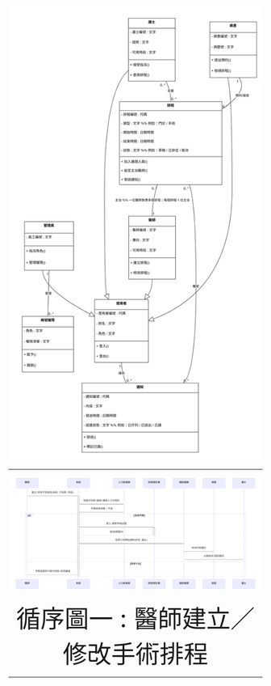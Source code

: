 ![UML類別圖](https://github.com/renhao1203/project/blob/main/UML%E9%A1%9E%E5%88%A5%E5%9C%96(%E6%B8%AC%E8%A9%A6).png)

---
![循序圖一](https://github.com/renhao1203/project/blob/main/%E5%BE%AA%E5%BA%8F%E5%9C%96%E4%B8%80.png)
<div align="center">
  <font size="7">循序圖一  : 醫師建立／修改手術排程</font>
</div>

---
